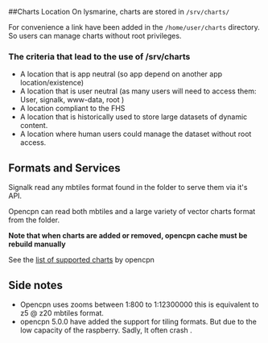 ##Charts Location
On lysmarine, charts are stored in `/srv/charts/`

For convenience a link have been added in the `/home/user/charts` directory. So users can manage charts without root privileges. 

### The criteria that lead to the use of /srv/charts
 - A location that is app neutral (so app depend on another app location/existence)
 - A location that is user neutral (as many users will need to access them: User, signalk, www-data, root )
 - A location compliant to the FHS
 - A location that is historically used to store large datasets of dynamic content.
 - A location where human users could manage the dataset without root access.

## Formats and Services 
Signalk read any mbtiles format found in the folder to serve them via it's API. 
   
Opencpn can read both mbtiles and a large variety of vector charts format from the folder. 

__Note that when charts are added or removed, opencpn cache must be rebuild manually__

See the [list of supported charts](https://opencpn.org/wiki/dokuwiki/doku.php?id=opencpn:opencpn_user_manual:charts:chart_formats) by opencpn


## Side notes
* Opencpn uses zooms between 1:800 to 1:12300000 this is equivalent to z5 @ z20 mbtiles format.
* opencpn 5.0.0 have added the support for tiling formats.
But due to the low capacity of the raspberry. Sadly, It often crash .


  